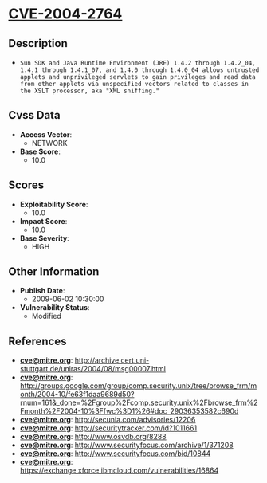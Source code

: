 
# [CVE-2004-2764](https://cve.mitre.org/cgi-bin/cvename.cgi?name=CVE-2004-2764)

## Description

- `Sun SDK and Java Runtime Environment (JRE) 1.4.2 through 1.4.2_04, 1.4.1 through 1.4.1_07, and 1.4.0 through 1.4.0_04 allows untrusted applets and unprivileged servlets to gain privileges and read data from other applets via unspecified vectors related to classes in the XSLT processor, aka "XML sniffing."`

## Cvss Data

- **Access Vector**:
  - NETWORK
- **Base Score**:
  - 10.0

## Scores

- **Exploitability Score**:
  - 10.0
- **Impact Score**:
  - 10.0
- **Base Severity**:
  - HIGH

## Other Information

- **Publish Date**:
  - 2009-06-02 10:30:00
- **Vulnerability Status**:
  - Modified

## References

- **cve@mitre.org**: http://archive.cert.uni-stuttgart.de/uniras/2004/08/msg00007.html
- **cve@mitre.org**: http://groups.google.com/group/comp.security.unix/tree/browse_frm/month/2004-10/fe63f1daa9689d50?rnum=161&_done=%2Fgroup%2Fcomp.security.unix%2Fbrowse_frm%2Fmonth%2F2004-10%3Ffwc%3D1%26#doc_29036353582c690d
- **cve@mitre.org**: http://secunia.com/advisories/12206
- **cve@mitre.org**: http://securitytracker.com/id?1011661
- **cve@mitre.org**: http://www.osvdb.org/8288
- **cve@mitre.org**: http://www.securityfocus.com/archive/1/371208
- **cve@mitre.org**: http://www.securityfocus.com/bid/10844
- **cve@mitre.org**: https://exchange.xforce.ibmcloud.com/vulnerabilities/16864
